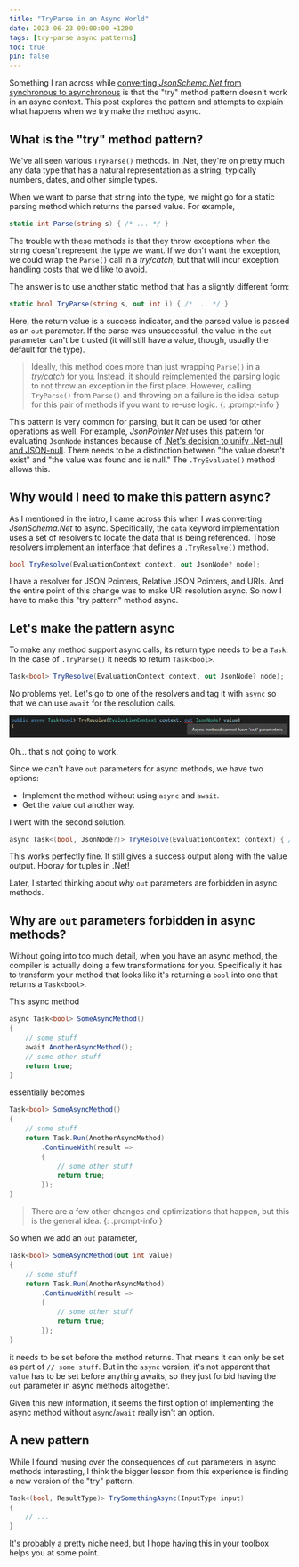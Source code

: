 ```yaml
---
title: "TryParse in an Async World"
date: 2023-06-23 09:00:00 +1200
tags: [try-parse async patterns]
toc: true
pin: false
---
```

Something I ran across while [converting _JsonSchema.Net_ from synchronous to asynchronous](/posts/json-schema-async) is that the "try" method pattern doesn't work in an async context.  This post explores the pattern and attempts to explain what happens when we try make the ​method async.

## What is the "try" method pattern?

We've all seen various `TryParse()` methods.  In .Net, they're on pretty much any data type that has a natural representation as a string, typically numbers, dates, and other simple types.

When we want to parse that string into the type, we might go for a static parsing method which returns the parsed value.  For example,

```c#
static int Parse(string s) { /* ... */ }
```

The trouble with these methods is that they throw exceptions when the string doesn't represent the type we want.  If we don't want the exception, we could wrap the `Parse()` call in a _try/catch_, but that will incur exception handling costs that we'd like to avoid.

The answer is to use another static method that has a slightly different form:

```c#
static bool TryParse(string s, out int i) { /* ... */ }
```

Here, the return value is a success indicator, and the parsed value is passed as an `out` parameter.  If the parse was unsuccessful, the value in the `out` parameter can't be trusted (it will still have a value, though, usually the default for the type).

> Ideally, this method does more than just wrapping `Parse()` in a _try/catch_ for you.  Instead, it should reimplemented the parsing logic to not throw an exception in the first place.  However, calling `TryParse()` from `Parse()` and throwing on a failure is the ideal setup for this pair of methods if you want to re-use logic.
{: .prompt-info }

This pattern is very common for parsing, but it can be used for other operations as well.  For example, _JsonPointer.Net_ uses this pattern for evaluating `JsonNode` instances because of [.Net's decision to unify .Net-null and JSON-null](/posts/null-has-value-too).  There needs to be a distinction between "the value doesn't exist" and "the value was found and is null."  The `.TryEvaluate()` method allows this.

## Why would I need to make this pattern async?

As I mentioned in the intro, I came across this when I was converting _JsonSchema.Net_ to async.  Specifically, the `data` keyword implementation uses a set of resolvers to locate the data that is being referenced.  Those resolvers implement an interface that defines a `.TryResolve()` method.

```c#
bool TryResolve(EvaluationContext context, out JsonNode? node);
```

I have a resolver for JSON Pointers, Relative JSON Pointers, and URIs.  And the entire point of this change was to make URI resolution async.  So now I have to make this "try pattern" method async.

## Let's make the pattern async

To make any method support async calls, its return type needs to be a `Task`.  In the case of `.TryParse()` it needs to return `Task<bool>`.

```c#
Task<bool> TryResolve(EvaluationContext context, out JsonNode? node);
```

No problems yet.  Let's go to one of the resolvers and tag it with `async` so that we can use `await` for the resolution calls.

![](/assets/img/2023-06-23-async-out-params.png)

Oh... that's not going to work.

Since we can't have `out` parameters for async methods, we have two options:

- Implement the method without using `async` and `await`.
- Get the value out another way.

I went with the second solution.

```c#
async Task<(bool, JsonNode?)> TryResolve(EvaluationContext context) { /* ... */ }
```

This works perfectly fine.  It still gives a success output along with the value output.  Hooray for tuples in .Net!

Later, I started thinking about _why_ `out` parameters are forbidden in async methods.

## Why are `out` parameters forbidden in async methods?

Without going into too much detail, when you have an async method, the compiler is actually doing a few transformations for you.  Specifically it has to transform your method that looks like it's returning a `bool` into one that returns a `Task<bool>`.

This async method

```c#
async Task<bool> SomeAsyncMethod()
{
    // some stuff
    await AnotherAsyncMethod();
    // some other stuff
    return true;
}
```

essentially becomes

```c#
Task<bool> SomeAsyncMethod()
{
    // some stuff
    return Task.Run(AnotherAsyncMethod)
        .ContinueWith(result => 
        {
            // some other stuff
            return true;
        });
}
```

> There are a few other changes and optimizations that happen, but this is the general idea.
{: .prompt-info }

So when we add an `out` parameter,

```c#
Task<bool> SomeAsyncMethod(out int value)
{
    // some stuff
    return Task.Run(AnotherAsyncMethod)
        .ContinueWith(result => 
        {
            // some other stuff
            return true;
        });
}
```

it needs to be set before the method returns.  That means it can only be set as part of `// some stuff`.  But in the `async` version, it's not apparent that `value` has to be set before anything awaits, so they just forbid having the `out` parameter in async methods altogether.

Given this new information, it seems the first option of implementing the async method without `async`/`await` really isn't an option.

## A new pattern

While I found musing over the consequences of `out` parameters in async methods interesting, I think the bigger lesson from this experience is finding a new version of the "try" pattern.

```c#
Task<(bool, ResultType)> TrySomethingAsync(InputType input)
{
    // ...
}
```

It's probably a pretty niche need, but I hope having this in your toolbox helps you at some point.
